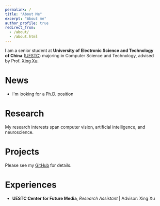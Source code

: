 ```yaml
---
permalink: /
title: "About Me"
excerpt: "About me"
author_profile: true
redirect_from: 
  - /about/
  - /about.html
---
```


I am a senior student at **University of Electronic Science and Technology of China** ([UESTC](https://uestc.edu.cn)) majoring in Computer Science and Technology, advised by Prof. [Xing Xu](https://interxuxing.github.io/).

News
======
- I'm looking for a Ph.D. position

Research
======
My research interests span computer vision, artificial intelligence, and neuroscience.

Projects
======
Please see my [GitHub](https://github.com/Fyy10) for details.

Experiences
======
- **UESTC Center for Future Media**, *Research Assistant* \| Advisor: Xing Xu